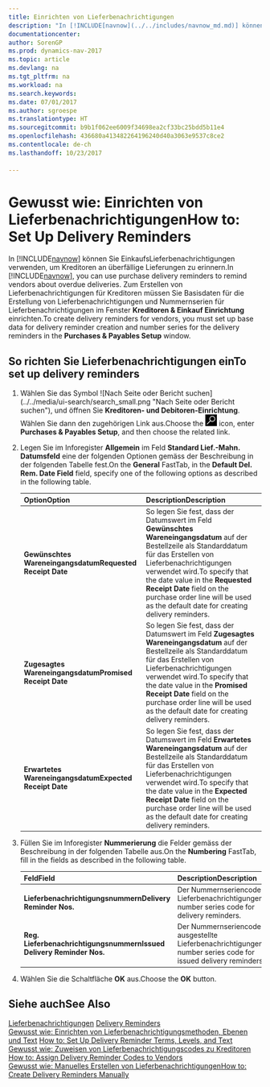 ```yaml
---
title: Einrichten von Lieferbenachrichtigungen
description: "In [!INCLUDE[navnow](../../includes/navnow_md.md)] können Sie EinkaufsLieferbenachrichtigungen verwenden, um Kreditoren an überfällige Lieferungen zu erinnern."
documentationcenter: 
author: SorenGP
ms.prod: dynamics-nav-2017
ms.topic: article
ms.devlang: na
ms.tgt_pltfrm: na
ms.workload: na
ms.search.keywords: 
ms.date: 07/01/2017
ms.author: sgroespe
ms.translationtype: HT
ms.sourcegitcommit: b9b1f062ee6009f34698ea2cf33bc25bdd5b11e4
ms.openlocfilehash: 436680a413482264196240d40a3063e9537c8ce2
ms.contentlocale: de-ch
ms.lasthandoff: 10/23/2017

---
```

# <a name="how-to-set-up-delivery-reminders"></a><span data-ttu-id="feb80-103">Gewusst wie: Einrichten von Lieferbenachrichtigungen</span><span class="sxs-lookup"><span data-stu-id="feb80-103">How to: Set Up Delivery Reminders</span></span>
<span data-ttu-id="feb80-104">In [!INCLUDE[navnow](../../includes/navnow_md.md)] können Sie EinkaufsLieferbenachrichtigungen verwenden, um Kreditoren an überfällige Lieferungen zu erinnern.</span><span class="sxs-lookup"><span data-stu-id="feb80-104">In [!INCLUDE[navnow](../../includes/navnow_md.md)], you can use purchase delivery reminders to remind vendors about overdue deliveries.</span></span> <span data-ttu-id="feb80-105">Zum Erstellen von Lieferbenachrichtigungen für Kreditoren müssen Sie Basisdaten für die Erstellung von Lieferbenachrichtigungen und Nummernserien für Lieferbenachrichtigungen im Fenster **Kreditoren & Einkauf Einrichtung** einrichten.</span><span class="sxs-lookup"><span data-stu-id="feb80-105">To create delivery reminders for vendors, you must set up base data for delivery reminder creation and number series for the delivery reminders in the **Purchases & Payables Setup** window.</span></span>  

## <a name="to-set-up-delivery-reminders"></a><span data-ttu-id="feb80-106">So richten Sie Lieferbenachrichtigungen ein</span><span class="sxs-lookup"><span data-stu-id="feb80-106">To set up delivery reminders</span></span>  

1.  <span data-ttu-id="feb80-107">Wählen Sie das Symbol ![Nach Seite oder Bericht suchen] (../../media/ui-search/search_small.png "Nach Seite oder Bericht suchen"), und öffnen Sie **Kreditoren- und Debitoren-Einrichtung**. Wählen Sie dann den zugehörigen Link aus.</span><span class="sxs-lookup"><span data-stu-id="feb80-107">Choose the ![Search for Page or Report](../../media/ui-search/search_small.png "Search for Page or Report icon") icon, enter **Purchases & Payables Setup**, and then choose the related link.</span></span>  
2.  <span data-ttu-id="feb80-108">Legen Sie im Inforegister **Allgemein** im Feld **Standard Lief.-Mahn. Datumsfeld** eine der folgenden Optionen gemäss der Beschreibung in der folgenden Tabelle fest.</span><span class="sxs-lookup"><span data-stu-id="feb80-108">On the **General** FastTab, in the **Default Del. Rem. Date Field** field, specify one of the following options as described in the following table.</span></span>  

    |<span data-ttu-id="feb80-109">Option</span><span class="sxs-lookup"><span data-stu-id="feb80-109">Option</span></span>|<span data-ttu-id="feb80-110">Description</span><span class="sxs-lookup"><span data-stu-id="feb80-110">Description</span></span>|  
    |----------------------------------|---------------------------------------|  
    |<span data-ttu-id="feb80-111">**Gewünschtes Wareneingangsdatum**</span><span class="sxs-lookup"><span data-stu-id="feb80-111">**Requested Receipt Date**</span></span>|<span data-ttu-id="feb80-112">So legen Sie fest, dass der Datumswert im Feld **Gewünschtes Wareneingangsdatum** auf der Bestellzeile als Standarddatum für das Erstellen von Lieferbenachrichtigungen verwendet wird.</span><span class="sxs-lookup"><span data-stu-id="feb80-112">To specify that the date value in the **Requested Receipt Date** field on the purchase order line will be used as the default date for creating delivery reminders.</span></span>|  
    |<span data-ttu-id="feb80-113">**Zugesagtes Wareneingangsdatum**</span><span class="sxs-lookup"><span data-stu-id="feb80-113">**Promised Receipt Date**</span></span>|<span data-ttu-id="feb80-114">So legen Sie fest, dass der Datumswert im Feld **Zugesagtes Wareneingangsdatum** auf der Bestellzeile als Standarddatum für das Erstellen von Lieferbenachrichtigungen verwendet wird.</span><span class="sxs-lookup"><span data-stu-id="feb80-114">To specify that the date value in the **Promised Receipt Date** field on the purchase order line will be used as the default date for creating delivery reminders.</span></span>|  
    |<span data-ttu-id="feb80-115">**Erwartetes Wareneingangsdatum**</span><span class="sxs-lookup"><span data-stu-id="feb80-115">**Expected Receipt Date**</span></span>|<span data-ttu-id="feb80-116">So legen Sie fest, dass der Datumswert im Feld **Erwartetes Wareneingangsdatum** auf der Bestellzeile als Standarddatum für das Erstellen von Lieferbenachrichtigungen verwendet wird.</span><span class="sxs-lookup"><span data-stu-id="feb80-116">To specify that the date value in the **Expected Receipt Date** field on the purchase order line will be used as the default date for creating delivery reminders.</span></span>|  

3.  <span data-ttu-id="feb80-117">Füllen Sie im Inforegister **Nummerierung** die Felder gemäss der Beschreibung in der folgenden Tabelle aus.</span><span class="sxs-lookup"><span data-stu-id="feb80-117">On the **Numbering** FastTab, fill in the fields as described in the following table.</span></span>  

    |<span data-ttu-id="feb80-118">Feld</span><span class="sxs-lookup"><span data-stu-id="feb80-118">Field</span></span>|<span data-ttu-id="feb80-119">Description</span><span class="sxs-lookup"><span data-stu-id="feb80-119">Description</span></span>|  
    |---------------------------------|---------------------------------------|  
    |<span data-ttu-id="feb80-120">**Lieferbenachrichtigungsnummern**</span><span class="sxs-lookup"><span data-stu-id="feb80-120">**Delivery Reminder Nos.**</span></span>|<span data-ttu-id="feb80-121">Der Nummernseriencode für Lieferbenachrichtigungen.</span><span class="sxs-lookup"><span data-stu-id="feb80-121">The number series code for delivery reminders.</span></span>|  
    |<span data-ttu-id="feb80-122">**Reg. Lieferbenachrichtigungsnummern**</span><span class="sxs-lookup"><span data-stu-id="feb80-122">**Issued Delivery Reminder Nos.**</span></span>|<span data-ttu-id="feb80-123">Der Nummernseriencode für ausgestellte Lieferbenachrichtigungen.</span><span class="sxs-lookup"><span data-stu-id="feb80-123">The number series code for issued delivery reminders.</span></span>|  

4.  <span data-ttu-id="feb80-124">Wählen Sie die Schaltfläche **OK** aus.</span><span class="sxs-lookup"><span data-stu-id="feb80-124">Choose the **OK** button.</span></span>  

## <a name="see-also"></a><span data-ttu-id="feb80-125">Siehe auch</span><span class="sxs-lookup"><span data-stu-id="feb80-125">See Also</span></span>  
 <span data-ttu-id="feb80-126">[Lieferbenachrichtigungen](delivery-reminders.md) </span><span class="sxs-lookup"><span data-stu-id="feb80-126">[Delivery Reminders](delivery-reminders.md) </span></span>  
 <span data-ttu-id="feb80-127">[Gewusst wie: Einrichten von Lieferbenachrichtigungsmethoden, Ebenen und Text](how-to-set-up-delivery-reminder-terms-levels-and-text.md) </span><span class="sxs-lookup"><span data-stu-id="feb80-127">[How to: Set Up Delivery Reminder Terms, Levels, and Text](how-to-set-up-delivery-reminder-terms-levels-and-text.md) </span></span>  
 <span data-ttu-id="feb80-128">[Gewusst wie: Zuweisen von Lieferbenachrichtigungscodes zu Kreditoren](how-to-assign-delivery-reminder-codes-to-vendors.md) </span><span class="sxs-lookup"><span data-stu-id="feb80-128">[How to: Assign Delivery Reminder Codes to Vendors](how-to-assign-delivery-reminder-codes-to-vendors.md) </span></span>  
 [<span data-ttu-id="feb80-129">Gewusst wie: Manuelles Erstellen von Lieferbenachrichtigungen</span><span class="sxs-lookup"><span data-stu-id="feb80-129">How to: Create Delivery Reminders Manually</span></span>](how-to-create-delivery-reminders-manually.md)

